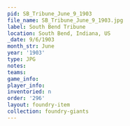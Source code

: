 ```yaml
---
pid: SB_Tribune_June_9_1903
file_name: SB_Tribune_June_9_1903.jpg
label: South Bend Tribune
location: South Bend, Indiana, US
_date: 9/6/1903
month_str: June
year: '1903'
type: JPG
notes: 
teams: 
game_info: 
player_info: 
inventoried: n
order: '296'
layout: foundry-item
collection: foundry-giants
---
```

